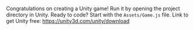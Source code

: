   Congratulations on creating a Unity game!
  Run it by opening the project directory in Unity.
  Ready to code? Start with the `Assets/Game.js` file.
  Link to get Unity free:
    https://unity3d.com/unity/download